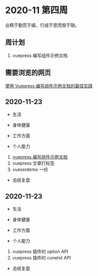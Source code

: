 # 2020-11 第四周

业精于勤荒于嬉，行成于思而毁于随。

## 周计划

1. vuepress 编写组件示例文档

## 需要浏览的网页

[使用 Vuepress 编写组件示例文档的最佳实践](https://zhuanlan.zhihu.com/p/144979562?from_voters_page=true)

## 2020-11-23

- 生活
- 身体健康
- 工作方面

- 个人能力

1. [vuepress 编写组件示例文档](https://calebman.github.io/vuepress-plugin-demo-container/zh/#%E5%AE%83%E6%98%AF%E5%A6%82%E4%BD%95%E5%B7%A5%E4%BD%9C%E7%9A%84%EF%BC%9F)
2. vuepress 文章打标签
3. vuessrdemo 一份

- 总结复盘

## 2020-11-23

- 生活
- 身体健康
- 工作方面

- 个人能力

1. vuepress 插件的 option API
2. vuepress 插件的 conetxt API

- 总结复盘
